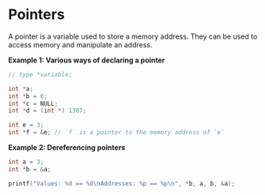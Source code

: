 # Pointers
A pointer is a variable used to store a memory address. They can be used to access
memory and manipulate an address.

**Example 1: Various ways of declaring a pointer**
```c
// type *variable;

int *a;
int *b = 0;
int *c = NULL;
int *d = (int *) 1307;

int e = 3;
int *f = &e; // `f` is a pointer to the memory address of `e`
```

**Example 2: Dereferencing pointers**
```c
int a = 3;
int *b = &a;

printf("Values: %d == %d\nAddresses: %p == %p\n", *b, a, b, &a);
```

